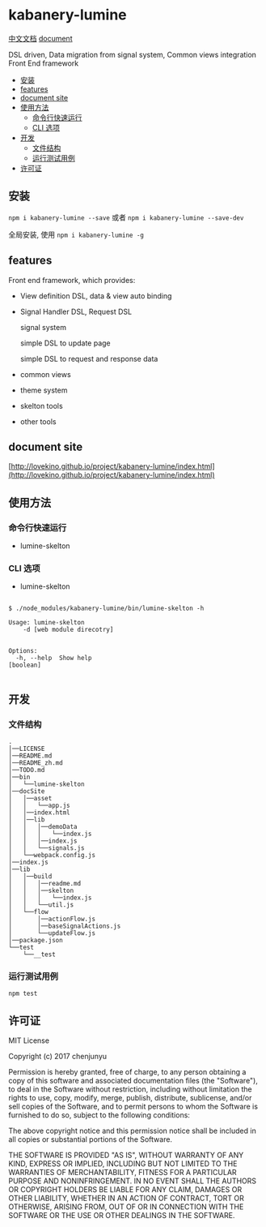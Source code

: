 # kabanery-lumine

[中文文档](./README_zh.md)   [document](./README.md)

DSL driven, Data migration from signal system, Common views integration Front End framework
- [安装](#%E5%AE%89%E8%A3%85)
- [features](#features)
- [document site](#document-site)
- [使用方法](#%E4%BD%BF%E7%94%A8%E6%96%B9%E6%B3%95)
  * [命令行快速运行](#%E5%91%BD%E4%BB%A4%E8%A1%8C%E5%BF%AB%E9%80%9F%E8%BF%90%E8%A1%8C)
  * [CLI 选项](#cli-%E9%80%89%E9%A1%B9)
- [开发](#%E5%BC%80%E5%8F%91)
  * [文件结构](#%E6%96%87%E4%BB%B6%E7%BB%93%E6%9E%84)
  * [运行测试用例](#%E8%BF%90%E8%A1%8C%E6%B5%8B%E8%AF%95%E7%94%A8%E4%BE%8B)
- [许可证](#%E8%AE%B8%E5%8F%AF%E8%AF%81)

## 安装

`npm i kabanery-lumine --save` 或者 `npm i kabanery-lumine --save-dev`

全局安装, 使用 `npm i kabanery-lumine -g`

## features

 Front end framework, which provides:

  - View definition DSL, data & view auto binding
  
  - Signal Handler DSL, Request DSL
  
    signal system
  
    simple DSL to update page
  
    simple DSL to request and response data
  
  - common views
  
  - theme system
  
  - skelton tools
  
  - other tools

## document site

 [http://lovekino.github.io/project/kabanery-lumine/index.html](http://lovekino.github.io/project/kabanery-lumine/index.html)

## 使用方法

### 命令行快速运行

- lumine-skelton


### CLI 选项

- lumine-skelton

```shell

$ ./node_modules/kabanery-lumine/bin/lumine-skelton -h

Usage: lumine-skelton
    -d [web module direcotry]


Options:
  -h, --help  Show help                                                [boolean]


```







## 开发

### 文件结构

```
.    
│──LICENSE    
│──README.md    
│──README_zh.md    
│──TODO.md    
│──bin    
│   └──lumine-skelton    
│──docSite    
│   │──asset    
│   │   └──app.js    
│   │──index.html    
│   │──lib    
│   │   │──demoData    
│   │   │   └──index.js    
│   │   │──index.js    
│   │   └──signals.js    
│   └──webpack.config.js    
│──index.js    
│──lib    
│   │──build    
│   │   │──readme.md    
│   │   │──skelton    
│   │   │   └──index.js    
│   │   └──util.js    
│   └──flow    
│       │──actionFlow.js    
│       │──baseSignalActions.js    
│       └──updateFlow.js    
│──package.json    
└──test    
    └──__test     
```


### 运行测试用例

`npm test`

## 许可证

MIT License

Copyright (c) 2017 chenjunyu

Permission is hereby granted, free of charge, to any person obtaining a copy
of this software and associated documentation files (the "Software"), to deal
in the Software without restriction, including without limitation the rights
to use, copy, modify, merge, publish, distribute, sublicense, and/or sell
copies of the Software, and to permit persons to whom the Software is
furnished to do so, subject to the following conditions:

The above copyright notice and this permission notice shall be included in all
copies or substantial portions of the Software.

THE SOFTWARE IS PROVIDED "AS IS", WITHOUT WARRANTY OF ANY KIND, EXPRESS OR
IMPLIED, INCLUDING BUT NOT LIMITED TO THE WARRANTIES OF MERCHANTABILITY,
FITNESS FOR A PARTICULAR PURPOSE AND NONINFRINGEMENT. IN NO EVENT SHALL THE
AUTHORS OR COPYRIGHT HOLDERS BE LIABLE FOR ANY CLAIM, DAMAGES OR OTHER
LIABILITY, WHETHER IN AN ACTION OF CONTRACT, TORT OR OTHERWISE, ARISING FROM,
OUT OF OR IN CONNECTION WITH THE SOFTWARE OR THE USE OR OTHER DEALINGS IN THE
SOFTWARE.
